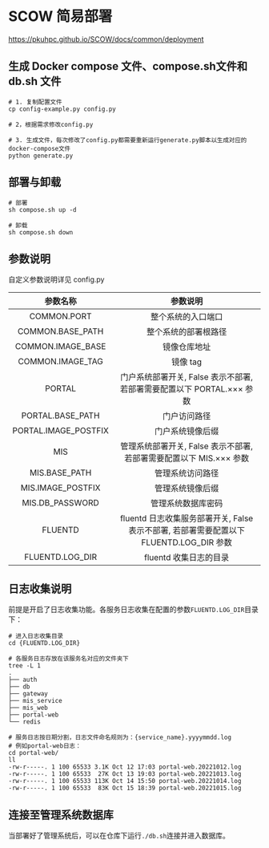# SCOW 简易部署

https://pkuhpc.github.io/SCOW/docs/common/deployment

## 生成 Docker compose 文件、compose.sh文件和 db.sh 文件

```shell
# 1. 复制配置文件
cp config-example.py config.py

# 2，根据需求修改config.py

# 3. 生成文件，每次修改了config.py都需要重新运行generate.py脚本以生成对应的docker-compose文件
python generate.py
```

## 部署与卸载

```shell
# 部署
sh compose.sh up -d

# 卸载
sh compose.sh down
```

## 参数说明

自定义参数说明详见 config.py

|       参数名称       |                                        参数说明                                         |
| :------------------: | :-------------------------------------------------------------------------------------: |
|     COMMON.PORT      |                                   整个系统的入口端口                                    |
|   COMMON.BASE_PATH   |                                  整个系统的部署根路径                                   |
|  COMMON.IMAGE_BASE   |                                      镜像仓库地址                                       |
|   COMMON.IMAGE_TAG   |                                        镜像 tag                                         |
|        PORTAL        |         门户系统部署开关, False 表示不部署, 若部署需要配置以下 PORTAL.××× 参数          |
|   PORTAL.BASE_PATH   |                                      门户访问路径                                       |
| PORTAL.IMAGE_POSTFIX |                                    门户系统镜像后缀                                     |
|         MIS          |           管理系统部署开关, False 表示不部署, 若部署需要配置以下 MIS.××× 参数           |
|    MIS.BASE_PATH     |                                    管理系统访问路径                                     |
|  MIS.IMAGE_POSTFIX   |                                    管理系统镜像后缀                                     |
|   MIS.DB_PASSWORD    |                                   管理系统数据库密码                                    |
|       FLUENTD        | fluentd 日志收集服务部署开关, False 表示不部署, 若部署需要配置以下 FLUENTD.LOG_DIR 参数 |
|   FLUENTD.LOG_DIR    |                                 fluentd 收集日志的目录                                  |

## 日志收集说明

前提是开启了日志收集功能。各服务日志收集在配置的参数`FLUENTD.LOG_DIR`目录下：

```shell
# 进入日志收集目录
cd {FLUENTD.LOG_DIR}

# 各服务日志存放在该服务名对应的文件夹下
tree -L 1
.
├── auth		 
├── db
├── gateway
├── mis_service
├── mis_web
├── portal-web
└── redis

# 服务日志按日期分割，日志文件命名规则为：{service_name}.yyyymmdd.log
# 例如portal-web日志：
cd portal-web/
ll
-rw-r-----. 1 100 65533 3.1K Oct 12 17:03 portal-web.20221012.log
-rw-r-----. 1 100 65533  27K Oct 13 19:03 portal-web.20221013.log
-rw-r-----. 1 100 65533 113K Oct 14 15:50 portal-web.20221014.log
-rw-r-----. 1 100 65533  83K Oct 15 18:39 portal-web.20221015.log
```



## 连接至管理系统数据库

当部署好了管理系统后，可以在仓库下运行`./db.sh`连接并进入数据库。
